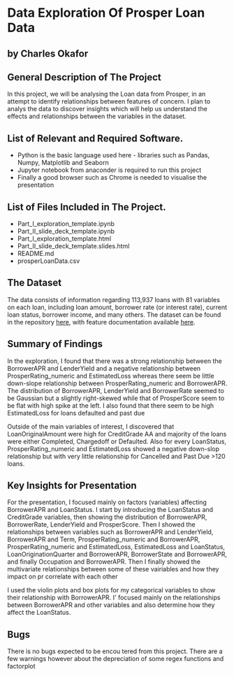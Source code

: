 # Data Exploration Of Prosper Loan Data
## by Charles Okafor


## General Description of The Project
In this project, we will be analysing the Loan data from Prosper, in an attempt to identify relationships between features of concern. I plan to analys the data to discover insights which will help us understand the effects and relationships between the variables in the dataset.

## List of Relevant and Required Software.
* Python is the basic language used here - libraries such as Pandas, Numpy, Matplotlib and Seaborn
* Jupyter notebook from anaconder is required to run this project
* Finally a good browser such as Chrome is needed to visualise the presentation

## List of Files Included in The Project.
* Part_I_exploration_template.ipynb
* Part_II_slide_deck_template.ipynb
* Part_I_exploration_template.html
* Part_II_slide_deck_template.slides.html
* README.md
* prosperLoanData.csv

## The Dataset

The data consists of information regarding 113,937 loans with 81 variables on each loan, including loan amount, borrower rate (or interest rate), current loan status, borrower income, and many others. The dataset can be found in the repository [here](https://www.google.com/url?q=https://www.google.com/url?q%3Dhttps://s3.amazonaws.com/udacity-hosted-downloads/ud651/prosperLoanData.csv%26amp;sa%3DD%26amp;ust%3D1581581520570000&sa=D&source=editors&ust=1659457547284019&usg=AOvVaw2eUmmBQPwNU5rtelXPh3T2),
with feature documentation available [here](https://docs.google.com/spreadsheets/d/1gDyi_L4UvIrLTEC6Wri5nbaMmkGmLQBk-Yx3z0XDEtI/edit#gid=0).


## Summary of Findings

In the exploration, I found that there was a strong relationship between the
BorrowerAPR and LenderYield and a negative relationship between ProsperRating_numeric and EstimatedLoss whereas there seem be little down-slope relationship between ProsperRating_numeric and BorrowerAPR. The distribution of BorrowerAPR, LenderYield and BorrowerRate seemed to be Gaussian but a slightly right-skewed while that of ProsperScore seem to be flat with high spike at the left. I also found that there seem to be high EstimatedLoss for loans defaulted and past due

Outside of the main variables of interest, I discovered that LoanOriginalAmount were high for CreditGrade AA and majority of the loans were either Completed, Chargedoff or Defaulted. Also for every LoanStatus, ProsperRating_numeric and EstimatedLoss showed a negative down-slop relationship but with very little relationship for Cancelled and Past Due >120 loans.


## Key Insights for Presentation

For the presentation, I focused mainly on factors (variables) affecting BorrowerAPR and LoanStatus. I start by introducing the LoanStatus and CreditGrade variables, then showing the distribution of BorrowerAPR, BorrowerRate, LenderYield and ProsperScore. Then I showed the relationships between variables such as BorrowerAPR and LenderYield, BorrowerAPR and Term, ProsperRating_numeric and BorrowerAPR, ProsperRating_numeric and EstimatedLoss, EstimatedLoss and LoanStatus, LoanOriginationQuarter and BorrowerAPR, BorrowerState and BorrowerAPR, and finally Occupation and BorrowerAPR. Then I finally showed the multivariate relationships between some of these vairiables and how they impact on pr correlate with each other 

I used the violin plots and box plots for my categorical variables to show their relationship with BorrowerAPR. I' focused mainly on the relationships between BorrowerAPR and other variables and also determine how they affect the LoanStatus.

## Bugs

There is no bugs expected to be encou tered from this project. There are a few warnings however about the depreciation of some regex functions and factorplot
